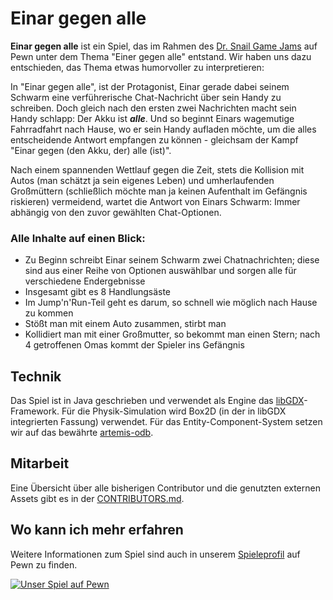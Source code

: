 # Einar gegen alle

**Einar gegen alle** ist ein Spiel, das im Rahmen des [Dr. Snail Game Jams](https://pewn.de/events/1390605-Dr-Snails-Game-Jam/) auf Pewn unter dem Thema "Einer gegen alle" entstand. Wir haben uns dazu entschieden, das Thema etwas humorvoller zu interpretieren:

In "Einar gegen alle", ist der Protagonist, Einar gerade dabei seinem Schwarm eine verführerische Chat-Nachricht über sein Handy zu schreiben. Doch gleich nach den ersten zwei Nachrichten macht sein Handy schlapp: Der Akku ist **_alle_**. Und so beginnt Einars wagemutige Fahrradfahrt nach Hause, wo er sein Handy aufladen möchte, um die alles entscheidende Antwort empfangen zu können - gleichsam der Kampf "Einar gegen (den Akku, der) alle (ist)".

Nach einem spannenden Wettlauf gegen die Zeit, stets die Kollision mit Autos (man schätzt ja sein eigenes Leben) und umherlaufenden Großmüttern (schließlich möchte man ja keinen Aufenthalt im Gefängnis riskieren) vermeidend, wartet die Antwort von Einars Schwarm: Immer abhängig von den zuvor gewählten Chat-Optionen.

### Alle Inhalte auf einen Blick:

- Zu Beginn schreibt Einar seinem Schwarm zwei Chatnachrichten; diese sind aus einer Reihe von Optionen auswählbar und sorgen alle für verschiedene Endergebnisse
- Insgesamt gibt es 8 Handlungsäste
- Im Jump'n'Run-Teil geht es darum, so schnell wie möglich nach Hause zu kommen
- Stößt man mit einem Auto zusammen, stirbt man
- Kollidiert man mit einer Großmutter, so bekommt man einen Stern; nach 4 getroffenen Omas kommt der Spieler ins Gefängnis

## Technik 
Das Spiel ist in Java geschrieben und verwendet als Engine das [libGDX](https://libgdx.badlogicgames.com/)-Framework. Für die Physik-Simulation wird Box2D (in der in libGDX integrierten Fassung) verwendet. 
Für das Entity-Component-System setzen wir auf das bewährte [artemis-odb](https://github.com/junkdog/artemis-odb).

## Mitarbeit
Eine Übersicht über alle bisherigen Contributor und die genutzten externen Assets gibt es in der [CONTRIBUTORS.md](https://github.com/eskalon/einargegenalle/blob/master/CONTRIBUTORS.md).

## Wo kann ich mehr erfahren
Weitere Informationen zum Spiel sind auch in unserem [Spieleprofil](https://pewn.de/games/1455055-Einar-gegen-alle/) auf Pewn zu finden.

<a href="https://pewn.de/games/1455055-Einar-gegen-alle/?vote=notify"><img src="https://pewn.de/signature/pewn3_general.png" alt="Unser Spiel auf Pewn"/></a>